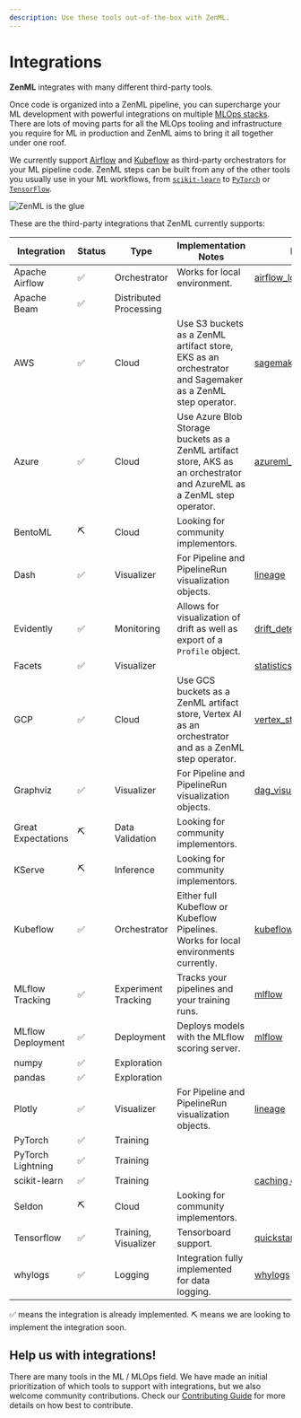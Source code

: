 ```yaml
---
description: Use these tools out-of-the-box with ZenML.
---
```


# Integrations

**ZenML** integrates with many different third-party tools.

Once code is organized into a ZenML pipeline, you can supercharge your ML development with powerful integrations on 
multiple [MLOps stacks](../introduction/core-concepts.md). There are lots of moving parts for all the MLOps tooling 
and infrastructure you require for ML in production and ZenML aims to bring it all together under one roof.

We currently support [Airflow](https://airflow.apache.org/) and [Kubeflow](https://www.kubeflow.org/) as third-party 
orchestrators for your ML pipeline code. ZenML steps can be built from any of the other tools you usually use in your 
ML workflows, from [`scikit-learn`](https://scikit-learn.org/stable/) to [`PyTorch`](https://pytorch.org/) or 
[`TensorFlow`](https://www.tensorflow.org/).

![ZenML is the glue](../assets/zenml-is-the-glue.jpeg)

These are the third-party integrations that ZenML currently supports:

| Integration | Status | Type                   | Implementation Notes                                                                          | Example                                                                                                                                                  |
| ----------- | ------ |------------------------|-----------------------------------------------------------------------------------------------|----------------------------------------------------------------------------------------------------------------------------------------------------------|
| Apache Airflow | ✅ | Orchestrator           | Works for local environment.                                                                  | [airflow_local](https://github.com/zenml-io/zenml/tree/main/examples/airflow_local)                                                                      |
| Apache Beam | ✅ | Distributed Processing |                                                                                               |                                                                                                                                                          |
| AWS | ✅ | Cloud                  | Use S3 buckets as a ZenML artifact store, EKS as an orchestrator and Sagemaker as a ZenML step operator.               | [sagemaker_step_operator](../../../examples/step_operator_remote_training/)                                                                                                                      |
| Azure | ✅ | Cloud                  | Use Azure Blob Storage buckets as a ZenML artifact store, AKS as an orchestrator and AzureML as a ZenML step operator. | [azureml_step_operator](../../../examples/step_operator_remote_training/)                                                                                                                         |
| BentoML | ⛏ | Cloud                  | Looking for community implementors.                                                           |                                                                                                                                                          |
| Dash | ✅ | Visualizer             | For Pipeline and PipelineRun visualization objects.                                           | [lineage](https://github.com/zenml-io/zenml/tree/main/examples/lineage)                                                                                  |
| Evidently | ✅ | Monitoring             | Allows for visualization of drift as well as export of a `Profile` object.                    | [drift_detection](https://github.com/zenml-io/zenml/tree/release/0.5.7/examples/drift_detection)                                                         |
| Facets | ✅ | Visualizer             |                                                                                               | [statistics](https://github.com/zenml-io/zenml/tree/main/examples/statistics)                                                                            |
| GCP | ✅ | Cloud                  | Use GCS buckets as a ZenML artifact store, Vertex AI as an orchestrator and as a ZenML step operator.                                 |     [vertex_step_operator](../../../examples/step_operator_remote_training/)                                                                                                                                                     |
| Graphviz | ✅ | Visualizer             | For Pipeline and PipelineRun visualization objects.                                           | [dag_visualizer](https://github.com/zenml-io/zenml/tree/main/examples/dag_visualizer)                                                                    |
| Great Expectations | ⛏ | Data Validation        | Looking for community implementors.                                                           |                                                                                                                                                          |
| KServe | ⛏ | Inference              | Looking for community implementors.                                                           |                                                                                                                                                          |
| Kubeflow | ✅ | Orchestrator           | Either full Kubeflow or Kubeflow Pipelines. Works for local environments currently.           | [kubeflow](https://github.com/zenml-io/zenml/tree/main/examples/kubeflow)                                                                                |
| MLflow Tracking | ✅ | Experiment Tracking    | Tracks your pipelines and your training runs.                                                 | [mlflow](https://github.com/zenml-io/zenml/tree/main/examples/mlflow_tracking)                                                                           |
| MLflow Deployment | ✅ | Deployment             | Deploys models with the MLflow scoring server.                                                | [mlflow](https://github.com/zenml-io/zenml/tree/main/examples/mlflow_deployment)                                                                         |
| numpy | ✅ | Exploration            |                                                                                               |                                                                                                                                                          |
| pandas | ✅ | Exploration            |                                                                                               |                                                                                                                                                          |
| Plotly | ✅ | Visualizer             | For Pipeline and PipelineRun visualization objects.                                           | [lineage](https://github.com/zenml-io/zenml/tree/main/examples/lineage)                                                                                  |
| PyTorch | ✅ | Training               |                                                                                               |                                                                                                                                                          |
| PyTorch Lightning | ✅ | Training               |                                                                                               |                                                                                                                                                          |
| scikit-learn | ✅ | Training               |                                                                                               | [caching chapter](https://docs.zenml.io/v/docs/guides/functional-api/caching)                                                                            |
| Seldon | ⛏ | Cloud                  | Looking for community implementors.                                                           |                                                                                                                                                          |
| Tensorflow | ✅ | Training, Visualizer   | Tensorboard support.                                                                          | [quickstart](https://github.com/zenml-io/zenml/tree/main/examples/quickstart). [kubeflow](https://github.com/zenml-io/zenml/tree/main/examples/kubeflow) |
| whylogs | ✅ | Logging                | Integration fully implemented for data logging.                                               | [whylogs](https://github.com/zenml-io/zenml/tree/main/examples/whylogs)                                                                                  |

✅ means the integration is already implemented.
⛏ means we are looking to implement the integration soon.

## Help us with integrations!

There are many tools in the ML / MLOps field. We have made an initial prioritization of which tools to support with 
integrations, but we also welcome community contributions. Check our [Contributing Guide](../../../CONTRIBUTING.md) for more 
details on how best to contribute.

